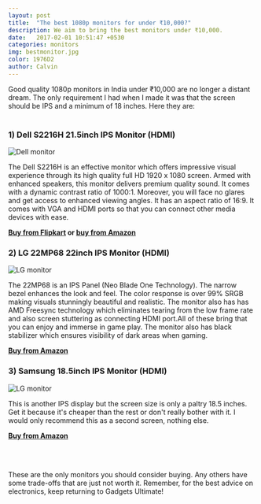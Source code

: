 ```yaml
---
layout: post
title:  "The best 1080p monitors for under ₹10,000?"
description: We aim to bring the best monitors under ₹10,000.
date:   2017-02-01 10:51:47 +0530
categories: monitors
img: bestmonitor.jpg
color: 1976D2
author: Calvin
---
```


Good quality 1080p monitors in India under ₹10,000 are no longer a distant dream. The only requirement I had when I made it was that the screen should be IPS and a minimum of 18 inches. Here they are:
<br><br>

### 1) Dell S2216H 21.5inch IPS Monitor (HDMI)
![Dell monitor]({{site.baseurl}}/images-hq/dellmonitor.jpg)

The Dell S2216H is an effective monitor which offers impressive visual experience through its high quality full HD 1920 x 1080 screen. Armed with enhanced speakers, this monitor delivers premium quality sound. It comes with a dynamic contrast ratio of 1000:1. Moreover, you will face no glares and get access to enhanced viewing angles. It has an aspect ratio of 16:9. It comes with VGA and HDMI ports so that you can connect other media devices with ease.

**[Buy from Flipkart](http://dl.flipkart.com/dl//dell-21-5-inch-full-hd-ips-led-s2216h-monitor/p/itmecyfvrvxrs3xy?pid=MONECYFV5N6HDGAG&affid=calvinw10)
or [buy from Amazon](https://www.amazon.in/gp/product/B015SMT4BU/ref=as_li_qf_sp_asin_il_tl?ie=UTF8&tag=thesharpcal-21&camp=3638&creative=24630&linkCode=as2&creativeASIN=B015SMT4BU&linkId=32dc807384c68fa881475b743130c8f2)**

### 2) LG 22MP68 22inch IPS Monitor (HDMI)
![LG monitor]({{site.baseurl}}/images-hq/lgmonitor.jpg)

The 22MP68 is an IPS Panel (Neo Blade One Technology). The narrow bezel enhances the look and feel. The color response is over 99% SRGB making visuals stunningly beautiful and realistic. The monitor also has has AMD Freesync technology which eliminates tearing from the low frame rate and also screen stuttering as connecting HDMI port.All of these bring that you can enjoy and immerse in game play. The monitor also has black stabilizer which ensures visibility of dark areas when gaming.

**[Buy from Amazon](https://www.amazon.in/gp/product/B01IBM5V66/ref=as_li_qf_sp_asin_il_tl?ie=UTF8&tag=thesharpcal-21&camp=3638&creative=24630&linkCode=as2&creativeASIN=B01IBM5V66&linkId=6163c7b0a9891a1c96f1dc8404c61e89)**

### 3) Samsung 18.5inch IPS Monitor (HDMI)
![LG monitor]({{site.baseurl}}/images-hq/samsungmonitor.jpg)

This is another IPS display but the screen size is only a paltry 18.5 inches. Get it because it's cheaper than the rest or don't really bother with it. I would only recommend this as a second screen, nothing else.

**[Buy from Amazon](https://www.amazon.in/gp/product/B01DP5M4TQ/ref=as_li_qf_sp_asin_il_tl?ie=UTF8&tag=thesharpcal-21&camp=3638&creative=24630&linkCode=as2&creativeASIN=B01DP5M4TQ&linkId=d8685465855283e23e76458e952a6305)**

<br><br>

These are the only monitors you should consider buying. Any others have some trade-offs that are just not worth it. Remember, for the best advice on electronics, keep returning to Gadgets Ultimate!
